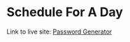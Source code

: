 # Schedule For A Day

Link to live site: [Password Generator](https://clarissareeve.github.io/ScheduleForADay/)
